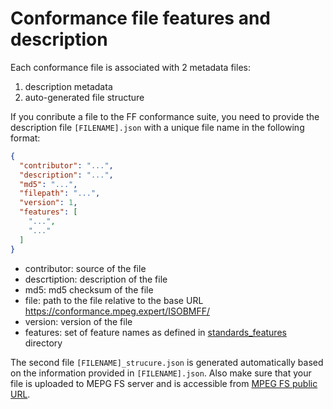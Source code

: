 # Conformance file features and description

Each conformance file is associated with 2 metadata files:

1. description metadata
2. auto-generated file structure

If you conribute a file to the FF conformance suite, you need to provide the description file `[FILENAME].json` with a unique file name in the following format:

```json
{
  "contributor": "...",
  "description": "...",
  "md5": "...",
  "filepath": "...",
  "version": 1,
  "features": [
    "...",
    "..."
  ]
}
```

- contributor: source of the file
- descrtiption: description of the file
- md5: md5 checksum of the file
- file: path to the file relative to the base URL https://conformance.mpeg.expert/ISOBMFF/
- version: version of the file
- features: set of feature names as defined in [standards_features](../standard_features) directory

The second file `[FILENAME]_strucure.json` is generated automatically based on the information provided in `[FILENAME].json`.
Also make sure that your file is uploaded to MEPG FS server and is accessible from [MPEG FS public URL](https://conformance.mpeg.expert/ISOBMFF).
